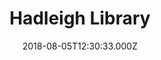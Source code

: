 ---
date: 2018-08-05T12:30:33.000Z
title: Hadleigh Library
latitude: 52.042515
longitude: 0.954681
category: checkin
---